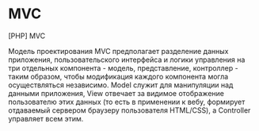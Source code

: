 # MVC
[PHP] MVC

Модель проектирования MVC предполагает разделение данных приложения, пользовательского интерфейса и логики управления на три отдельных компонента - модель, представление, контроллер - таким образом, чтобы модификация каждого компонента могла осуществляться независимо. Model служит для манипуляции над данными приложения, View отвечает за видимое отображение пользователю этих данных (то есть в применении к вебу, формирует отдаваемый сервером браузеру пользователя HTML/CSS), а Controller управляет всем этим. 
